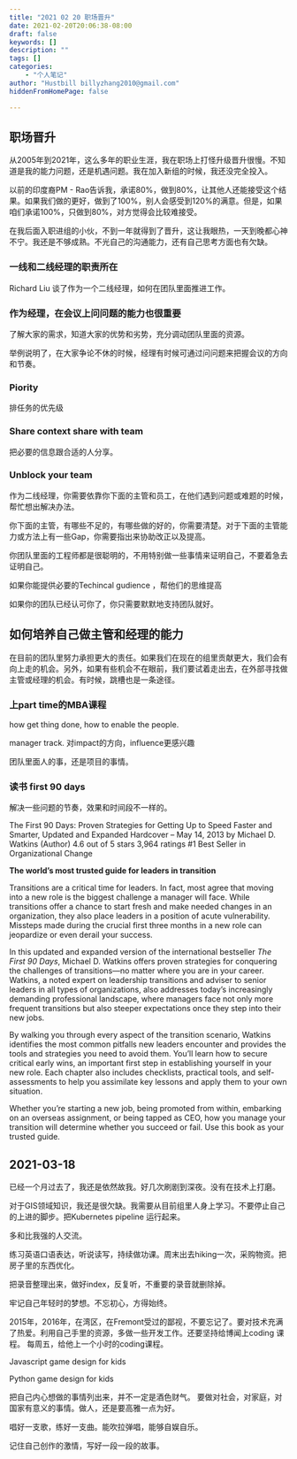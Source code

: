 ```yaml
---
title: "2021 02 20 职场晋升"
date: 2021-02-20T20:06:38-08:00
draft: false
keywords: []
description: ""
tags: []
categories: 
    - "个人笔记"
author: "Hustbill billyzhang2010@gmail.com"
hiddenFromHomePage: false

---
```


## 职场晋升



从2005年到2021年，这么多年的职业生涯，我在职场上打怪升级晋升很慢。不知道是我的能力问题，还是机遇问题。我在加入新组的时候，我还没完全投入。



以前的印度裔PM - Rao告诉我，承诺80%，做到80%，让其他人还能接受这个结果。如果我们做的更好，做到了100%，别人会感受到120%的满意。但是，如果咱们承诺100%，只做到80%，对方觉得会比较难接受。



在我后面入职进组的小伙，不到一年就得到了晋升，这让我眼热，一天到晚都心神不宁。我还是不够成熟。不光自己的沟通能力，还有自己思考方面也有欠缺。





### 一线和二线经理的职责所在

Richard Liu 谈了作为一个二线经理，如何在团队里面推进工作。

### 作为经理，在会议上问问题的能力也很重要

了解大家的需求，知道大家的优势和劣势，充分调动团队里面的资源。

举例说明了，在大家争论不休的时候，经理有时候可通过问问题来把握会议的方向和节奏。  

### Piority

排任务的优先级  


### Share context share with team

把必要的信息跟合适的人分享。



### Unblock your team

作为二线经理，你需要依靠你下面的主管和员工，在他们遇到问题或难题的时候，帮忙想出解决办法。

你下面的主管，有哪些不足的，有哪些做的好的，你需要清楚。对于下面的主管能力或方法上有一些Gap，你需要指出来协助改正以及提高。

你团队里面的工程师都是很聪明的，不用特别做一些事情来证明自己，不要着急去证明自己。

如果你能提供必要的Techincal gudience ，帮他们的思维提高

如果你的团队已经认可你了，你只需要默默地支持团队就好。



## 如何培养自己做主管和经理的能力

在目前的团队里努力承担更大的责任。如果我们在现在的组里贡献更大，我们会有向上走的机会。另外，如果有些机会不在眼前，我们要试着走出去，在外部寻找做主管或经理的机会。有时候，跳槽也是一条途径。 

### 上part time的MBA课程

how get thing done, how to enable the people.

manager track. 对impact的方向，influence更感兴趣

团队里面人的事，还是项目的事情。 



### 读书 first 90 days

解决一些问题的节奏，效果和时间段不一样的。

The First 90 Days: Proven Strategies for Getting Up to Speed Faster and Smarter, Updated and Expanded Hardcover – May 14, 2013
by Michael D. Watkins (Author)
4.6 out of 5 stars    3,964 ratings
#1 Best Seller in Organizational Change



**The world’s most trusted guide for leaders in transition**

Transitions are a critical time for leaders. In fact, most agree that moving into a new role is the biggest challenge a manager will face. While transitions offer a chance to start fresh and make needed changes in an organization, they also place leaders in a position of acute vulnerability. Missteps made during the crucial first three months in a new role can jeopardize or even derail your success.

In this updated and expanded version of the international bestseller *The First 90 Days*, Michael D. Watkins offers proven strategies for conquering the challenges of transitions—no matter where you are in your career. Watkins, a noted expert on leadership transitions and adviser to senior leaders in all types of organizations, also addresses today’s increasingly demanding professional landscape, where managers face not only more frequent transitions but also steeper expectations once they step into their new jobs.

By walking you through every aspect of the transition scenario, Watkins identifies the most common pitfalls new leaders encounter and provides the tools and strategies you need to avoid them. You’ll learn how to secure critical early wins, an important first step in establishing yourself in your new role. Each chapter also includes checklists, practical tools, and self-assessments to help you assimilate key lessons and apply them to your own situation.

Whether you’re starting a new job, being promoted from within, embarking on an overseas assignment, or being tapped as CEO, how you manage your transition will determine whether you succeed or fail. Use this book as your trusted guide.

## 2021-03-18

已经一个月过去了，我还是依然故我。好几次刷剧到深夜。没有在技术上打磨。

对于GIS领域知识，我还是很欠缺。我需要从目前组里人身上学习。不要停止自己的上进的脚步。把Kubernetes pipeline 运行起来。

多和比我强的人交流。

练习英语口语表达，听说读写，持续做功课。周末出去hiking一次，采购物资。把房子里的东西优化。

把录音整理出来，做好index，反复听，不重要的录音就删除掉。

牢记自己年轻时的梦想。不忘初心，方得始终。

2015年，2016年，在湾区，在Fremont受过的鄙视，不要忘记了。要对技术充满了热爱。利用自己手里的资源，多做一些开发工作。还要坚持给博闻上coding 课程。 每周五，给他上一个小时的coding课程。

Javascript game design for kids

Python game design for kids

把自己内心想做的事情列出来，并不一定是酒色财气。 要做对社会，对家庭，对国家有意义的事情。做人，还是要高雅一点为好。

唱好一支歌，练好一支曲。能吹拉弹唱，能够自娱自乐。

记住自己创作的激情，写好一段一段的故事。

